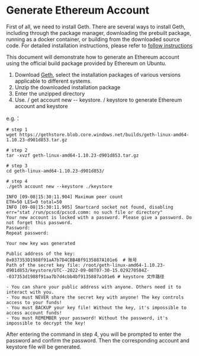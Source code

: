 # Generate Ethereum Account

First of all, we need to install Geth. There are several ways to install Geth, including through the package manager, downloading the prebuilt package, running as a docker container, or building from the downloaded source code. For detailed installation instructions, please refer to [follow instructions](https://geth.ethereum.org/docs/install-and-build/installing-geth)

This document will demonstrate how to generate an Ethereum account using the official build package provided by Ethereum on Ubuntu.


1. Download [Geth](https://geth.ethereum.org/downloads/), select the installation packages of various versions applicable to different systems.
2. Unzip the downloaded installation package
3. Enter the unzipped directory
4. Use. / get account new -- keystore. / keystore to generate Ethereum account and keystore

e.g.：

```shell
# step 1
wget https://gethstore.blob.core.windows.net/builds/geth-linux-amd64-1.10.23-d901d853.tar.gz

# step 2
tar -xvzf geth-linux-amd64-1.10.23-d901d853.tar.gz

# step 3
cd geth-linux-amd64-1.10.23-d901d853/

# step 4
./geth account new --keystore ./keystore

INFO [09-08|15:30:11.904] Maximum peer count                       ETH=50 LES=0 total=50
INFO [09-08|15:30:11.905] Smartcard socket not found, disabling    err="stat /run/pcscd/pcscd.comm: no such file or directory"
Your new account is locked with a password. Please give a password. Do not forget this password.
Password: 
Repeat password: 

Your new key was generated

Public address of the key:   0x037353D1988f91aA7b7D4CBB4Bf9135887A101e6  # 账号
Path of the secret key file: /root/geth-linux-amd64-1.10.23-d901d853/keystore/UTC--2022-09-08T07-30-15.029270584Z--037353d1988f91aa7b7d4cbb4bf9135887a101e6 # keystore 文件路径

- You can share your public address with anyone. Others need it to interact with you.
- You must NEVER share the secret key with anyone! The key controls access to your funds!
- You must BACKUP your key file! Without the key, it's impossible to access account funds!
- You must REMEMBER your password! Without the password, it's impossible to decrypt the key!
```

After entering the command in step 4, you will be prompted to enter the password and confirm the password. Then the corresponding account and keystore file will be generated.